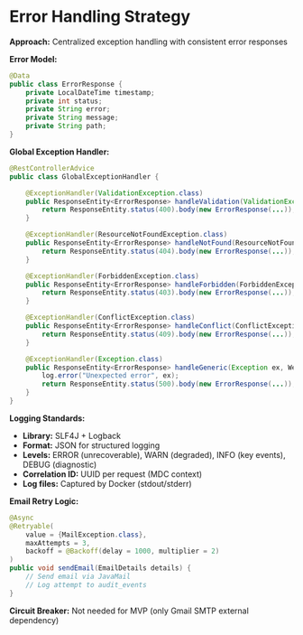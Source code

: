 # Error Handling Strategy

**Approach:** Centralized exception handling with consistent error responses

**Error Model:**
```java
@Data
public class ErrorResponse {
    private LocalDateTime timestamp;
    private int status;
    private String error;
    private String message;
    private String path;
}
```

**Global Exception Handler:**
```java
@RestControllerAdvice
public class GlobalExceptionHandler {

    @ExceptionHandler(ValidationException.class)
    public ResponseEntity<ErrorResponse> handleValidation(ValidationException ex, WebRequest request) {
        return ResponseEntity.status(400).body(new ErrorResponse(...));
    }

    @ExceptionHandler(ResourceNotFoundException.class)
    public ResponseEntity<ErrorResponse> handleNotFound(ResourceNotFoundException ex, WebRequest request) {
        return ResponseEntity.status(404).body(new ErrorResponse(...));
    }

    @ExceptionHandler(ForbiddenException.class)
    public ResponseEntity<ErrorResponse> handleForbidden(ForbiddenException ex, WebRequest request) {
        return ResponseEntity.status(403).body(new ErrorResponse(...));
    }

    @ExceptionHandler(ConflictException.class)
    public ResponseEntity<ErrorResponse> handleConflict(ConflictException ex, WebRequest request) {
        return ResponseEntity.status(409).body(new ErrorResponse(...));
    }

    @ExceptionHandler(Exception.class)
    public ResponseEntity<ErrorResponse> handleGeneric(Exception ex, WebRequest request) {
        log.error("Unexpected error", ex);
        return ResponseEntity.status(500).body(new ErrorResponse(...));
    }
}
```

**Logging Standards:**
- **Library:** SLF4J + Logback
- **Format:** JSON for structured logging
- **Levels:** ERROR (unrecoverable), WARN (degraded), INFO (key events), DEBUG (diagnostic)
- **Correlation ID:** UUID per request (MDC context)
- **Log files:** Captured by Docker (stdout/stderr)

**Email Retry Logic:**
```java
@Async
@Retryable(
    value = {MailException.class},
    maxAttempts = 3,
    backoff = @Backoff(delay = 1000, multiplier = 2)
)
public void sendEmail(EmailDetails details) {
    // Send email via JavaMail
    // Log attempt to audit_events
}
```

**Circuit Breaker:** Not needed for MVP (only Gmail SMTP external dependency)
